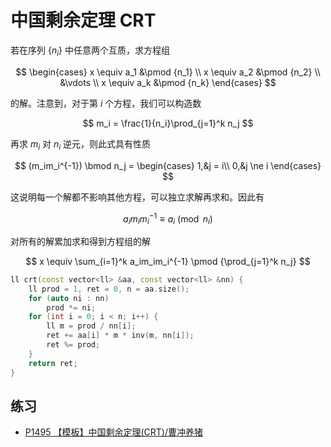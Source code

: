 # 中国剩余定理 CRT

若在序列 $\{n_i\}$ 中任意两个互质，求方程组

$$
\begin{cases}
x \equiv a_1 &\pmod {n_1} \\
x \equiv a_2 &\pmod {n_2} \\
&\vdots \\
x \equiv a_k &\pmod {n_k}
\end{cases}
$$

的解。注意到，对于第 $i$ 个方程，我们可以构造数

$$
m_i = \frac{1}{n_i}\prod_{j=1}^k n_j
$$

再求 $m_i$ 对 $n_i$ 逆元，则此式具有性质

$$
(m_im_i^{-1}) \bmod n_j = \begin{cases}
1,&j = i\\
0,&j \ne i
\end{cases}
$$

这说明每一个解都不影响其他方程，可以独立求解再求和。因此有

$$
a_im_im_i^{-1} \equiv a_i\pmod {n_i}
$$

对所有的解累加求和得到方程组的解

$$
x \equiv \sum_{i=1}^k a_im_im_i^{-1} \pmod {\prod_{j=1}^k n_j}
$$

```cpp
ll crt(const vector<ll> &aa, const vector<ll> &nn) {
    ll prod = 1, ret = 0, n = aa.size();
    for (auto ni : nn)
        prod *= ni;
    for (int i = 0; i < n; i++) {
        ll m = prod / nn[i];
        ret += aa[i] * m * inv(m, nn[i]);
        ret %= prod;
    }
    return ret;
}
```

## 练习

- [P1495 【模板】中国剩余定理(CRT)/曹冲养猪](https://www.luogu.com.cn/problem/P1495)

